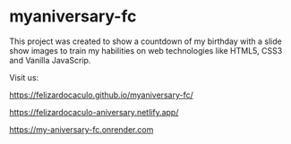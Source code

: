 # myaniversary-fc
This project was created to show a countdown of my birthday with a slide show images to train my habilities on web technologies like HTML5, CSS3 and Vanilla JavaScrip.



Visit us:

https://felizardocaculo.github.io/myaniversary-fc/
<br />

https://felizardocaculo-aniversary.netlify.app/
<br />

https://my-aniversary-fc.onrender.com
